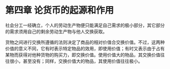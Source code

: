 # 第四章 论货币的起源和作用



社会分工一经确立，个人的劳动生产物便只能满足自己需求的极小部分，其它部分的需求须用自己的剩余劳动生产物与他人交换获取。

货物之间进行交换所遵循的法则决定了商品的相对价值合交换价值。不过，这两种价值的意义不同，它有时表示特定物品的效用，即使用价值；有时又表示由于占有某物而获得对他种货物的购买力，即交换价值。使用价值大的物品，其交换价值往往很小，甚至没有；同样，交换价值大的物品，其使用价值往往极小。


